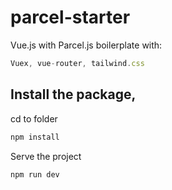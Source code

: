 # parcel-starter
Vue.js with Parcel.js boilerplate with:
```javascript
Vuex, vue-router, tailwind.css
```

## Install the package,
cd to folder 

```javascript
npm install
```

Serve the project
```javascript
npm run dev
```

